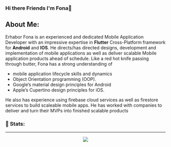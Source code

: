 ### Hi there Friends I'm Fona👋 
   ## About Me:
 Erhabor Fona is an experienced and dedicated Mobile Application Developer with an impressive expertise in **Flutter**
Cross-Platform framework for **Android** and **IOS**. He directs/has directed designs, development and implementation of
mobile applications as well as deliver scalable Mobile application products ahead of schedule. Like a red hot knife passing through butter, Fona has a strong 
understanding of
* mobile application lifecycle skills and dynamics
*  Object Orientation programming (OOP).
*  Google’s material design principles for Android
*  Apple’s Cupertino design principles for iOS.

He also has experience using firebase cloud services as well as firestore services to build scaleable mobile apps.
He has worked with companies to deliver and turn their MVPs into finished scalable products 


### 🤍 Stats:
<hr>
<p align="center">
  <a href="https://git.io/streak-stats"><img src="https://streak-stats.demolab.com?user=Erhabor-Fona"/></a>
</p>


<!--
**Erhabor-Fona/Erhabor-Fona** is a ✨ _special_ ✨ repository because its `README.md` (this file) appears on your GitHub profile.

Here are some ideas to get you started:

- 🔭 I’m currently working on ...
- 🌱 I’m currently learning ...
- 👯 I’m looking to collaborate on ...
- 🤔 I’m looking for help with ...
- 💬 Ask me about ...
- 📫 How to reach me: ...
- 😄 Pronouns: ...
- ⚡ Fun fact: ...
-->
